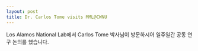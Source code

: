 ```yaml
---
layout: post
title: Dr. Carlos Tome visits MML@CWNU
---
```


Los Alamos National Lab에서 Carlos Tome 박사님이 방문하시어 일주일간 공동 연구 논의를 했습니다.
